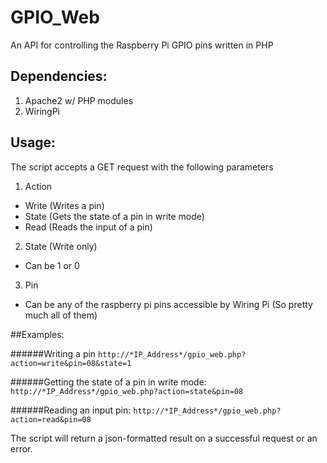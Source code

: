 # GPIO_Web
An API for controlling the Raspberry Pi GPIO pins written in PHP

## Dependencies:
1. Apache2 w/ PHP modules
2. WiringPi

## Usage:
The script accepts a GET request with the following parameters
1. Action
- Write (Writes a pin)
- State (Gets the state of a pin in write mode)
- Read (Reads the input of a pin)

2. State (Write only)
- Can be 1 or 0

3. Pin
- Can be any of the raspberry pi pins accessible by Wiring Pi
(So pretty much all of them)


##Examples:

######Writing a pin
` http://*IP_Address*/gpio_web.php?action=write&pin=08&state=1 `

######Getting the state of a pin in write mode:
` http://*IP_Address*/gpio_web.php?action=state&pin=08 `

######Reading an input pin:
` http://*IP_Address*/gpio_web.php?action=read&pin=08 `

The script will return a json-formatted result on a successful request or an error.
